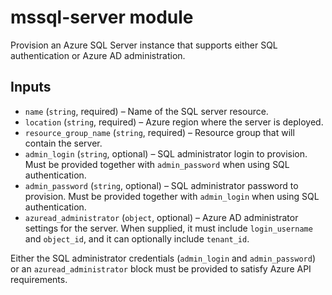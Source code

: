 # mssql-server module

Provision an Azure SQL Server instance that supports either SQL authentication or Azure AD administration.

## Inputs

- `name` (`string`, required) – Name of the SQL server resource.
- `location` (`string`, required) – Azure region where the server is deployed.
- `resource_group_name` (`string`, required) – Resource group that will contain the server.
- `admin_login` (`string`, optional) – SQL administrator login to provision. Must be provided together with `admin_password` when using SQL authentication.
- `admin_password` (`string`, optional) – SQL administrator password to provision. Must be provided together with `admin_login` when using SQL authentication.
- `azuread_administrator` (`object`, optional) – Azure AD administrator settings for the server. When supplied, it must include `login_username` and `object_id`, and it can optionally include `tenant_id`.

Either the SQL administrator credentials (`admin_login` and `admin_password`) or an `azuread_administrator` block must be provided to satisfy Azure API requirements.
